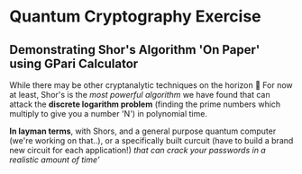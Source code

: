 # Quantum Cryptography Exercise

## Demonstrating Shor's Algorithm 'On Paper' using GPari Calculator

While there may be other cryptanalytic techniques on the horizon 👀
For now at least, Shor's is the *most powerful algorithm* we have found that can attack the **discrete logarithm problem** (finding the prime numbers which multiply to give you a number 'N') in polynomial time.

**In layman terms**, with Shors, and a general purpose quantum computer (we're working on that..), or a specifically built curcuit (have to build a brand new circuit for each application!) *that can crack your passwords in a realistic amount of time'*
